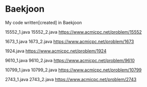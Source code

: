 # Baekjoon
My code written[created] in Baekjoon

15552_1.java
15552_2.java
https://www.acmicpc.net/problem/15552

1673_1.java
1673_2.java
https://www.acmicpc.net/problem/1673

1924.java
https://www.acmicpc.net/problem/1924

9610_1.java 9610_2.java
https://www.acmicpc.net/problem/9610

10799_1.java 10799_2.java
https://www.acmicpc.net/problem/10799

2743_1.java 2743_2.java
https://www.acmicpc.net/problem/2743
